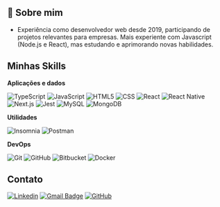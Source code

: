 ## :man: Sobre mim

- Experiência como desenvolvedor web desde 2019, participando de projetos relevantes para empresas. Mais experiente com Javascript (Node.js e React), mas estudando e aprimorando novas habilidades.

## Minhas Skills

**Aplicações e dados**

![TypeScript](https://img.shields.io/badge/-JavaScript-333333?style=flat&logo=javascript)
![JavaScript](https://img.shields.io/badge/-TypeScript-333333?style=flat&logo=typescript)
![HTML5](https://img.shields.io/badge/-HTML5-333333?style=flat&logo=HTML5)
![CSS](https://img.shields.io/badge/-CSS-333333?style=flat&logo=CSS3&logoColor=1572B6)
![React](https://img.shields.io/badge/-React-333333?style=flat&logo=react)
![React Native](https://img.shields.io/badge/-React%20Native-333333?style=flat&logo=react)
![Next.js](https://img.shields.io/badge/-Next.js-333333?style=flat&logo=nextdotjs)
![Jest](https://img.shields.io/badge/-Jest-333333?style=flat&logo=jest)
![MySQL](https://img.shields.io/badge/-MySQL-333333?style=flat&logo=mysql)
![MongoDB](https://img.shields.io/badge/-MongoDB-333333?style=flat&logo=mongodb)

**Utilidades**

![Insomnia](https://img.shields.io/badge/-Insomnia-333333?style=flat&logo=insomnia)
![Postman](https://img.shields.io/badge/-Postman-333333?style=flat&logo=postman)

**DevOps**

![Git](https://img.shields.io/badge/-Git-333333?style=flat&logo=git)
![GitHub](https://img.shields.io/badge/-GitHub-333333?style=flat&logo=github)
![Bitbucket](https://img.shields.io/badge/-Bitbucket-333333?style=flat&logo=bitbucket)
![Docker](https://img.shields.io/badge/-Docker-333333?style=flat&logo=docker)

## Contato

[![Linkedin](https://img.shields.io/badge/-giacomomarkovicz-blue?style=flat-square&logo=Linkedin&logoColor=white&link=https://www.linkedin.com/in/giacomomarkovicz/)](https://www.linkedin.com/in/giacomomarkovicz/)
[![Gmail Badge](https://img.shields.io/badge/-giacomo.markovicz@gmail.com-006bed?style=flat-square&logo=Gmail&logoColor=red&link=mailto:giacomo.markovicz@gmail.com)](mailto:giacomo.markovicz@gmail.com)
[![GitHub](https://img.shields.io/github/followers/giacomomarkovicz?label=follow&style=social)](https://github.com/giacomomarkovicz)
